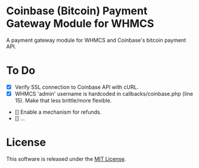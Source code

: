 Coinbase (Bitcoin) Payment Gateway Module for WHMCS
======================

A payment gateway module for WHMCS and Coinbase's bitcoin payment API.



To Do
======================

- [x] Verify SSL connection to Coinbase API with cURL.
- [x] WHMCS 'admin' username is hardcoded in callbacks/coinbase.php (line 15). Make that less brittle/more flexible.
- [] Enable a mechanism for refunds.
- [] ...



License
======================

This software is released under the [MIT License](http://opensource.org/licenses/MIT).
